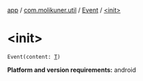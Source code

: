 [app](../../index.md) / [com.molikuner.util](../index.md) / [Event](index.md) / [&lt;init&gt;](./-init-.md)

# &lt;init&gt;

`Event(content: `[`T`](index.md#T)`)`

**Platform and version requirements:** android

